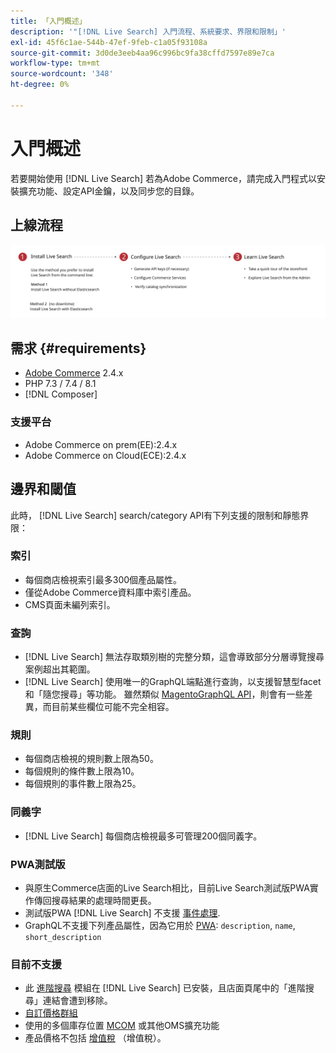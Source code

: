 ```yaml
---
title: 「入門概述」
description: '"[!DNL Live Search] 入門流程、系統要求、界限和限制」'
exl-id: 45f6c1ae-544b-47ef-9feb-c1a05f93108a
source-git-commit: 3d0de3eeb4aa96c996bc9fa38cffd7597e89e7ca
workflow-type: tm+mt
source-wordcount: '348'
ht-degree: 0%

---
```


# 入門概述

若要開始使用 [!DNL Live Search] 若為Adobe Commerce，請完成入門程式以安裝擴充功能、設定API金鑰，以及同步您的目錄。

## 上線流程

![[!DNL Live Search] 入門圖](assets/onboarding-flow.svg)

## 需求 {#requirements}

* [Adobe Commerce](https://magento.com/products/magento-commerce) 2.4.x
* PHP 7.3 / 7.4 / 8.1
* [!DNL Composer]

### 支援平台

* Adobe Commerce on prem(EE):2.4.x
* Adobe Commerce on Cloud(ECE):2.4.x

## 邊界和閾值

此時， [!DNL Live Search] search/category API有下列支援的限制和靜態界限：

### 索引

* 每個商店檢視索引最多300個產品屬性。
* 僅從Adobe Commerce資料庫中索引產品。
* CMS頁面未編列索引。

### 查詢

* [!DNL Live Search] 無法存取類別樹的完整分類，這會導致部分分層導覽搜尋案例超出其範圍。
* [!DNL Live Search] 使用唯一的GraphQL端點進行查詢，以支援智慧型facet和「隨您搜尋」等功能。 雖然類似 [MagentoGraphQL API](https://developer.adobe.com/commerce/webapi/graphql/)，則會有一些差異，而目前某些欄位可能不完全相容。

### 規則

* 每個商店檢視的規則數上限為50。
* 每個規則的條件數上限為10。
* 每個規則的事件數上限為25。

### 同義字

* [!DNL Live Search] 每個商店檢視最多可管理200個同義字。

### PWA測試版

* 與原生Commerce店面的Live Search相比，目前Live Search測試版PWA實作傳回搜尋結果的處理時間更長。
* 測試版PWA [!DNL Live Search] 不支援 [事件處理](https://developer.adobe.com/commerce/services/shared-services/storefront-events/sdk/).
* GraphQL不支援下列產品屬性，因為它用於 [PWA](https://developer.adobe.com/commerce/pwa-studio/): `description`, `name`, `short_description`

### 目前不支援

* 此 [進階搜尋](https://experienceleague.adobe.com/docs/commerce-admin/catalog/catalog/search/search.html#advanced-search) 模組在 [!DNL Live Search] 已安裝，且店面頁尾中的「進階搜尋」連結會遭到移除。
* [自訂價格群組](https://experienceleague.adobe.com/docs/commerce-admin/catalog/products/pricing/product-price-group.html)
* 使用的多個庫存位置 [MCOM](https://experienceleague.adobe.com/docs/commerce-admin/systems/integrations/mcom.html) 或其他OMS擴充功能
* 產品價格不包括 [增值稅](https://experienceleague.adobe.com/docs/commerce-admin/stores-sales/site-store/taxes/vat.html) （增值稅）。
